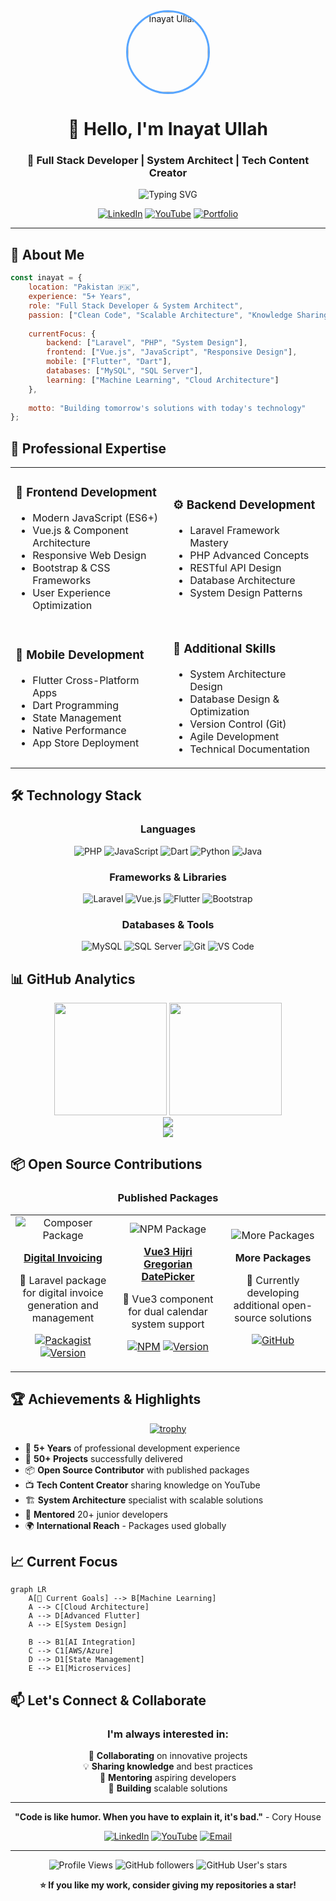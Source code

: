 <div align="center">

<img src="https://avatars.githubusercontent.com/u/34300966?v=4&size=128" alt="Inayat Ullah" width="128" height="128" style="border-radius: 50%; border: 3px solid #58A6FF;"/>

# 👋 Hello, I'm **Inayat Ullah**
### 🚀 Full Stack Developer | System Architect | Tech Content Creator

<img src="https://readme-typing-svg.herokuapp.com?font=Fira+Code&pause=1000&color=36BCF7&center=true&vCenter=true&width=435&lines=5%2B+Years+Full+Stack+Experience;Laravel+%7C+PHP+%7C+Flutter+Expert;Building+Scalable+Web+Solutions;YouTuber+%40+ExplaineRKhaN" alt="Typing SVG" />

[![LinkedIn](https://img.shields.io/badge/LinkedIn-0077B5?style=for-the-badge&logo=linkedin&logoColor=white)](https://www.linkedin.com/in/inayat-ullah-927b09146/)
[![YouTube](https://img.shields.io/badge/YouTube-FF0000?style=for-the-badge&logo=youtube&logoColor=white)](https://www.youtube.com/c/ExplaineRKhaN)
[![Portfolio](https://img.shields.io/badge/Portfolio-FF5722?style=for-the-badge&logo=todoist&logoColor=white)](#)

</div>

---

## 🎯 **About Me**

```javascript
const inayat = {
    location: "Pakistan 🇵🇰",
    experience: "5+ Years",
    role: "Full Stack Developer & System Architect",
    passion: ["Clean Code", "Scalable Architecture", "Knowledge Sharing"],
    
    currentFocus: {
        backend: ["Laravel", "PHP", "System Design"],
        frontend: ["Vue.js", "JavaScript", "Responsive Design"],
        mobile: ["Flutter", "Dart"],
        databases: ["MySQL", "SQL Server"],
        learning: ["Machine Learning", "Cloud Architecture"]
    },
    
    motto: "Building tomorrow's solutions with today's technology"
};
```

## 💼 **Professional Expertise**

<table>
<tr>
<td width="50%">

### 🎨 **Frontend Development**
- Modern JavaScript (ES6+)
- Vue.js & Component Architecture
- Responsive Web Design
- Bootstrap & CSS Frameworks
- User Experience Optimization

</td>
<td width="50%">

### ⚙️ **Backend Development**
- Laravel Framework Mastery
- PHP Advanced Concepts
- RESTful API Design
- Database Architecture
- System Design Patterns

</td>
</tr>
<tr>
<td width="50%">

### 📱 **Mobile Development**
- Flutter Cross-Platform Apps
- Dart Programming
- State Management
- Native Performance
- App Store Deployment

</td>
<td width="50%">

### 🔧 **Additional Skills**
- System Architecture Design
- Database Design & Optimization
- Version Control (Git)
- Agile Development
- Technical Documentation

</td>
</tr>
</table>

## 🛠️ **Technology Stack**

<div align="center">

### **Languages**
![PHP](https://img.shields.io/badge/PHP-777BB4?style=for-the-badge&logo=php&logoColor=white)
![JavaScript](https://img.shields.io/badge/JavaScript-F7DF1E?style=for-the-badge&logo=javascript&logoColor=black)
![Dart](https://img.shields.io/badge/Dart-0175C2?style=for-the-badge&logo=dart&logoColor=white)
![Python](https://img.shields.io/badge/Python-3776AB?style=for-the-badge&logo=python&logoColor=white)
![Java](https://img.shields.io/badge/Java-ED8B00?style=for-the-badge&logo=openjdk&logoColor=white)

### **Frameworks & Libraries**
![Laravel](https://img.shields.io/badge/Laravel-FF2D20?style=for-the-badge&logo=laravel&logoColor=white)
![Vue.js](https://img.shields.io/badge/Vue.js-4FC08D?style=for-the-badge&logo=vue.js&logoColor=white)
![Flutter](https://img.shields.io/badge/Flutter-02569B?style=for-the-badge&logo=flutter&logoColor=white)
![Bootstrap](https://img.shields.io/badge/Bootstrap-563D7C?style=for-the-badge&logo=bootstrap&logoColor=white)

### **Databases & Tools**
![MySQL](https://img.shields.io/badge/MySQL-4479A1?style=for-the-badge&logo=mysql&logoColor=white)
![SQL Server](https://img.shields.io/badge/Microsoft_SQL_Server-CC2927?style=for-the-badge&logo=microsoft-sql-server&logoColor=white)
![Git](https://img.shields.io/badge/Git-F05032?style=for-the-badge&logo=git&logoColor=white)
![VS Code](https://img.shields.io/badge/VS_Code-007ACC?style=for-the-badge&logo=visual-studio-code&logoColor=white)

</div>

## 📊 **GitHub Analytics**

<div align="center">
  <img height="180em" src="https://github-readme-stats.vercel.app/api?username=inaat&show_icons=true&theme=radical&include_all_commits=true&count_private=true&hide_border=true&bg_color=0D1117&title_color=58A6FF&text_color=C9D1D9&icon_color=58A6FF"/>
  <img height="180em" src="https://github-readme-stats.vercel.app/api/top-langs/?username=inaat&layout=compact&theme=radical&hide_border=true&bg_color=0D1117&title_color=58A6FF&text_color=C9D1D9"/>
</div>

<div align="center">
  <img src="https://github-readme-streak-stats.herokuapp.com/?user=inaat&theme=radical&hide_border=true&background=0D1117&stroke=58A6FF&ring=58A6FF&fire=FF6B6B&currStreakLabel=C9D1D9"/>
</div>

<div align="center">
  <img src="https://github-readme-activity-graph.vercel.app/graph?username=inaat&theme=react-dark&hide_border=true&bg_color=0D1117&color=58A6FF&line=58A6FF&point=FF6B6B"/>
</div>

## 📦 **Open Source Contributions**

<div align="center">

### **Published Packages**

<table>
<tr>
<td align="center" width="33%">
<img src="https://img.shields.io/badge/PHP-Composer-blue?style=for-the-badge&logo=composer" alt="Composer Package"/>

**[Digital Invoicing](https://packagist.org/packages/fbr/digital-invoicing)**

🧾 Laravel package for digital invoice generation and management

[![Packagist](https://img.shields.io/packagist/dt/fbr/digital-invoicing?style=flat-square&color=orange)](https://packagist.org/packages/fbr/digital-invoicing)
[![Version](https://img.shields.io/packagist/v/fbr/digital-invoicing?style=flat-square)](https://packagist.org/packages/fbr/digital-invoicing)

</td>
<td align="center" width="33%">
<img src="https://img.shields.io/badge/Vue.js-NPM-green?style=for-the-badge&logo=vue.js" alt="NPM Package"/>

**[Vue3 Hijri Gregorian DatePicker](https://www.npmjs.com/package/vue3-hijri-gregorian-datepicker)**

📅 Vue3 component for dual calendar system support

[![NPM](https://img.shields.io/npm/dt/vue3-hijri-gregorian-datepicker?style=flat-square&color=success)](https://www.npmjs.com/package/vue3-hijri-gregorian-datepicker)
[![Version](https://img.shields.io/npm/v/vue3-hijri-gregorian-datepicker?style=flat-square)](https://www.npmjs.com/package/vue3-hijri-gregorian-datepicker)

</td>
<td align="center" width="33%">
<img src="https://img.shields.io/badge/More-Coming_Soon-purple?style=for-the-badge&logo=github" alt="More Packages"/>

**More Packages**

🚀 Currently developing additional open-source solutions

[![GitHub](https://img.shields.io/badge/Follow-For_Updates-black?style=flat-square&logo=github)](https://github.com/inaat)

</td>
</tr>
</table>

</div>

## 🏆 **Achievements & Highlights**

<div align="center">

[![trophy](https://github-profile-trophy.vercel.app/?username=inaat&theme=radical&no-frame=true&no-bg=true&margin-w=4&row=1)](https://github.com/ryo-ma/github-profile-trophy)

</div>

- 🎯 **5+ Years** of professional development experience
- 🚀 **50+ Projects** successfully delivered
- 📦 **Open Source Contributor** with published packages
- 📺 **Tech Content Creator** sharing knowledge on YouTube
- 🏗️ **System Architecture** specialist with scalable solutions
- 🌟 **Mentored** 20+ junior developers
- 🌍 **International Reach** - Packages used globally

## 📈 **Current Focus**

```mermaid
graph LR
    A[🎯 Current Goals] --> B[Machine Learning]
    A --> C[Cloud Architecture]
    A --> D[Advanced Flutter]
    A --> E[System Design]
    
    B --> B1[AI Integration]
    C --> C1[AWS/Azure]
    D --> D1[State Management]
    E --> E1[Microservices]
```

## 📫 **Let's Connect & Collaborate**

<div align="center">

### **I'm always interested in:**
🤝 **Collaborating** on innovative projects  
💡 **Sharing knowledge** and best practices  
🌟 **Mentoring** aspiring developers  
🚀 **Building** scalable solutions  

---

**"Code is like humor. When you have to explain it, it's bad."** - Cory House

[![LinkedIn](https://img.shields.io/badge/💼_LinkedIn-Connect-0077B5?style=for-the-badge&logo=linkedin)](https://www.linkedin.com/in/inayat-ullah-927b09146/)
[![YouTube](https://img.shields.io/badge/📺_YouTube-Subscribe-FF0000?style=for-the-badge&logo=youtube)](https://www.youtube.com/c/ExplaineRKhaN)
[![Email](https://img.shields.io/badge/📧_Email-Contact-D14836?style=for-the-badge&logo=gmail)](mailto:inayat@example.com)

</div>

---

<div align="center">
  
![Profile Views](https://komarev.com/ghpvc/?username=inaat&label=Profile%20Views&color=0e75b6&style=flat)
![GitHub followers](https://img.shields.io/github/followers/inaat?label=Followers&style=social)
![GitHub User's stars](https://img.shields.io/github/stars/inaat?label=Stars&style=social)

  **⭐ If you like my work, consider giving my repositories a star!**
</div>
